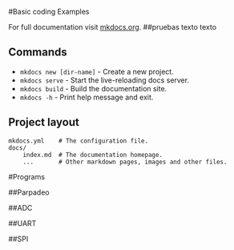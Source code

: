 #Basic coding Examples

For full documentation visit [mkdocs.org](https://www.mkdocs.org).
##pruebas
texto texto
## Commands

* `mkdocs new [dir-name]` - Create a new project.
* `mkdocs serve` - Start the live-reloading docs server.
* `mkdocs build` - Build the documentation site.
* `mkdocs -h` - Print help message and exit.

## Project layout

    mkdocs.yml    # The configuration file.
    docs/
        index.md  # The documentation homepage.
        ...       # Other markdown pages, images and other files.
#Programs

##Parpadeo

##ADC

##UART

##SPI


